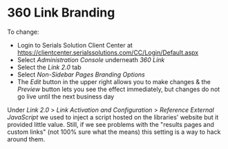 # 360 Link Branding

To change:

- Login to Serials Solution Client Center at https://clientcenter.serialssolutions.com/CC/Login/Default.aspx
- Select _Administration Console_ underneath _360 Link_
- Select the _Link 2.0_ tab
- Select _Non-Sidebar Pages Branding Options_
- The _Edit_ button in the upper right allows you to make changes & the _Preview_ button lets you see the effect immediately, but changes do not go live until the next business day

Under _Link 2.0_ > _Link Activation and Configuration_ > _Reference External JavaScript_ we used to inject a script hosted on the libraries' website but it provided little value. Still, if we see problems with the "results pages and custom links" (not 100% sure what the means) this setting is a way to hack around them.
